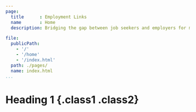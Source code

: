```yaml
---
page:
  title      : Employment Links
  name       : Home
  description: Bridging the gap between job seekers and employers for more than 20 years

file:
  publicPath:
    - '/'
    - '/home'
    - '/index.html'
  path: ./pages/
  name: index.html
...
```


# Heading 1 {.class1 .class2}
